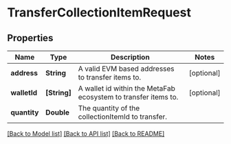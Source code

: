 # TransferCollectionItemRequest

## Properties
Name | Type | Description | Notes
------------ | ------------- | ------------- | -------------
**address** | **String** | A valid EVM based addresses to transfer items to. | [optional] 
**walletId** | **[String]** | A wallet id within the MetaFab ecosystem to transfer items to. | [optional] 
**quantity** | **Double** | The quantity of the collectionItemId to transfer. | 

[[Back to Model list]](../README.md#documentation-for-models) [[Back to API list]](../README.md#documentation-for-api-endpoints) [[Back to README]](../README.md)


